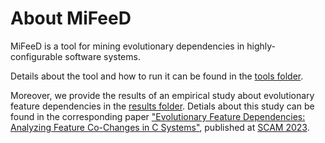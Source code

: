 #  About MiFeeD

MiFeeD is a tool for mining evolutionary dependencies in highly-configurable software systems.

Details about the tool and how to run it can be found in the [tools folder](./tools).

Moreover, we provide the results of an empirical study about evolutionary feature dependencies in the [results folder](./results).
Detials about this study can be found in the corresponding paper ["Evolutionary Feature Dependencies: Analyzing Feature Co-Changes in C Systems"](https://pure.tue.nl/ws/portalfiles/portal/314500586/Schulze2023FeatureCoChanges.pdf), published at [SCAM 2023](https://www.ieee-scam.org/2023/).
